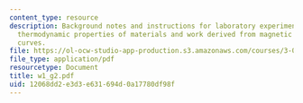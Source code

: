 ```yaml
---
content_type: resource
description: Background notes and instructions for laboratory experiments on quantifying
  thermodynamic properties of materials and work derived from magnetic hysteresis
  curves.
file: https://ol-ocw-studio-app-production.s3.amazonaws.com/courses/3-014-materials-laboratory-fall-2006/12068dd2e3d3e631694d0a17780df98f_w1_g2.pdf
file_type: application/pdf
resourcetype: Document
title: w1_g2.pdf
uid: 12068dd2-e3d3-e631-694d-0a17780df98f
---
```

